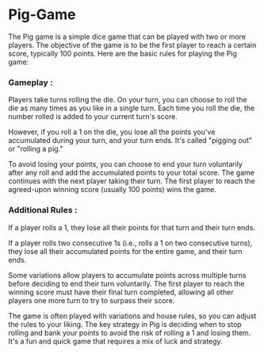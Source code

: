 # Pig-Game

The Pig game is a simple dice game that can be played with two or more players.
The objective of the game is to be the first player to reach a certain score, typically 100 points.
Here are the basic rules for playing the Pig game:

<h3>Gameplay : </h3>

Players take turns rolling the die.
On your turn, you can choose to roll the die as many times as you like in a single turn.
Each time you roll the die, the number rolled is added to your current turn's score.

However, if you roll a 1 on the die, you lose all the points you've accumulated during your turn, and your turn ends. It's called "pigging out" or "rolling a pig."

To avoid losing your points, you can choose to end your turn voluntarily after any roll and add the accumulated points to your total score.
The game continues with the next player taking their turn.
The first player to reach the agreed-upon winning score (usually 100 points) wins the game.

<h3>Additional Rules : </h3

If a player rolls a 1, they lose all their points for that turn and their turn ends.

If a player rolls two consecutive 1s (i.e., rolls a 1 on two consecutive turns), they lose all their accumulated points for the entire game, and their turn ends.

Some variations allow players to accumulate points across multiple turns before deciding to end their turn voluntarily.
The first player to reach the winning score must have their final turn completed, allowing all other players one more turn to try to surpass their score.

The game is often played with variations and house rules, so you can adjust the rules to your liking.
The key strategy in Pig is deciding when to stop rolling and bank your points to avoid the risk of rolling a 1 and losing them.
It's a fun and quick game that requires a mix of luck and strategy.
